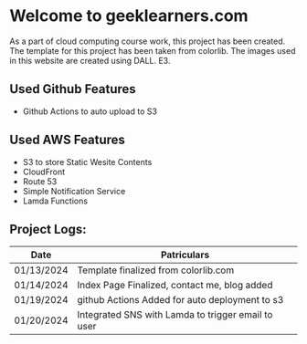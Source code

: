 # Welcome to geeklearners.com

As a part of cloud computing course work, this project has been created. The template for this project has been taken from colorlib. The images used in this website are created using DALL. E3.
## Used Github Features
* Github Actions to auto upload to S3
## Used AWS Features
* S3 to store Static Wesite Contents
* CloudFront 
* Route 53
* Simple Notification Service
* Lamda Functions


## Project Logs:
| Date | Patriculars |
|--|--|
| 01/13/2024 | Template finalized from colorlib.com |
| 01/14/2024 | Index Page Finalized, contact me, blog added |
| 01/19/2024 | github Actions Added for auto deployment to s3 |
| 01/20/2024 | Integrated SNS with Lamda to trigger email to user |


